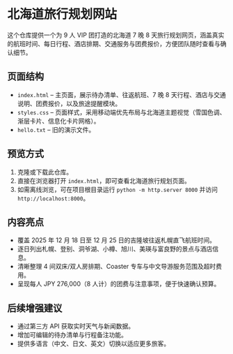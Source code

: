 
# 北海道旅行规划网站

这个仓库提供一个为 9 人 VIP 团打造的北海道 7 晚 8 天旅行规划网页，涵盖真实的航班时间、每日行程、酒店排期、交通服务与团费报价，方便团队随时查看与确认细节。

## 页面结构
- `index.html` – 主页面，展示待办清单、往返航班、7 晚 8 天行程、酒店与交通说明、团费报价，以及旅途提醒模块。
- `styles.css` – 页面样式，采用移动端优先布局与北海道主题视觉（雪国色调、渐层卡片、信息化卡片网格）。
- `hello.txt` – 旧的演示文件。

## 预览方式
1. 克隆或下载此仓库。
2. 直接在浏览器打开 `index.html`，即可查看北海道旅行规划页面。
3. 如需离线浏览，可在项目根目录运行 `python -m http.server 8000` 并访问 `http://localhost:8000`。

## 内容亮点
- 覆盖 2025 年 12 月 18 日至 12 月 25 日的吉隆坡往返札幌直飞航班时间。
- 逐日列出札幌、登别、洞爷湖、小樽、旭川、美瑛与富良野的景点与酒店信息。
- 清晰整理 4 间双床/双人房排期、Coaster 专车与中文导游服务范围及超时费用。
- 呈现每人 JPY 276,000（8 人计）的团费与注意事项，便于快速确认预算。

## 后续增强建议
- 通过第三方 API 获取实时天气与新闻数据。
- 增加可编辑的待办清单与行程备注功能。
- 提供多语言（中文、日文、英文）切换以适应更多旅客。
